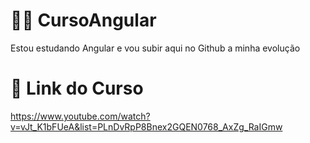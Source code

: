 # :man_technologist: CursoAngular
Estou estudando Angular e vou subir aqui no Github a minha evolução

# :movie_camera: Link do Curso
https://www.youtube.com/watch?v=vJt_K1bFUeA&list=PLnDvRpP8Bnex2GQEN0768_AxZg_RaIGmw
